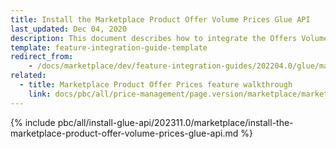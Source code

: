 ```yaml
---
title: Install the Marketplace Product Offer Volume Prices Glue API
last_updated: Dec 04, 2020
description: This document describes how to integrate the Offers Volume Prices Glue API feature into a Spryker project.
template: feature-integration-guide-template
redirect_from:
    - /docs/marketplace/dev/feature-integration-guides/202204.0/glue/marketplace-product-offer-volume-prices.html
related:
  - title: Marketplace Product Offer Prices feature walkthrough
    link: docs/pbc/all/price-management/page.version/marketplace/marketplace-product-offer-prices-feature-overview.html
---
```


{% include pbc/all/install-glue-api/202311.0/marketplace/install-the-marketplace-product-offer-volume-prices-glue-api.md %} <!-- To edit, see /_includes/pbc/all/install-glue-api/202311.0/marketplace/install-the-marketplace-product-offer-volume-prices-glue-api.md -->
